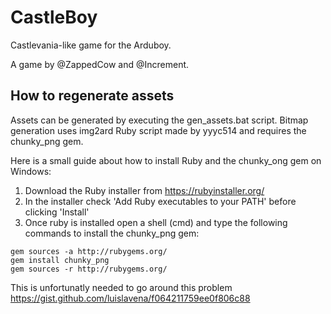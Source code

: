 # CastleBoy

Castlevania-like game for the Arduboy.

A game by @ZappedCow and @Increment.

## How to regenerate assets

Assets can be generated by executing the gen_assets.bat script. Bitmap generation uses img2ard Ruby script made by yyyc514 and requires the chunky_png gem.

Here is a small guide about how to install Ruby and the chunky_ong gem on Windows:

1. Download the Ruby installer from https://rubyinstaller.org/
2. In the installer check 'Add Ruby executables to your PATH' before clicking 'Install'
3. Once ruby is installed open a shell (<windows key>cmd<enter>) and type the following commands to install the chunky_png gem:
```
gem sources -a http://rubygems.org/
gem install chunky_png
gem sources -r http://rubygems.org/
```
This is unfortunatly needed to go around this problem https://gist.github.com/luislavena/f064211759ee0f806c88
